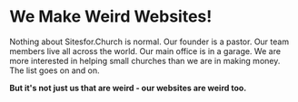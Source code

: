 # We Make Weird Websites!

Nothing about Sitesfor.Church is normal.  Our founder is a pastor.  Our team members live all across the world.  Our main office is in a garage.  We are more interested in helping small churches than we are in making money.  The list goes on and on.

**But it's not just us that are weird - our websites are weird too.**  
